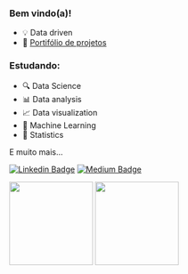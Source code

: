 
### Bem vindo(a)!

- 💡 Data driven
- 📌 [Portifólio de projetos](https://github.com/cecellhax/portifolio-ceciliasilvads/blob/main/README.md)

### Estudando:

- 🔍 Data Science
- 📊 Data analysis
- 📈 Data visualization
- 🤖 Machine Learning
- 📐 Statistics

E muito mais...

[![Linkedin Badge](https://img.shields.io/badge/-Cecília_Silva_de_Souza-63C095?style=flat&logo=Linkedin&logoColor=white&link=https://www.linkedin.com/in/cecília)](https://www.linkedin.com/in/cecília)
[![Medium Badge](https://img.shields.io/badge/-ceciliasilvads-63C095?style=flat&logo=Medium&logoColor=white&link=https://ceciliasilvads.medium.com/)](https://ceciliasilvads.medium.com/)

<div align = "left"">
  <img height="150em" src = "https://github-readme-stats.vercel.app/api?username=cecellhax&show_icons=true&theme=dark">
  <img height="150em" src = "https://github-readme-stats.vercel.app/api/top-langs/?username=cecellhax&show_icons=true&layout=compact&langs_count=7&theme=dark"/>
</div>
